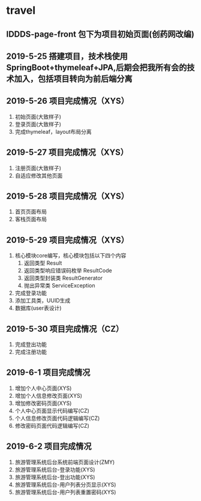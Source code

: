 # travel

## IDDDS-page-front 包下为项目初始页面(创药网改编)

## 2019-5-25 搭建项目，技术栈使用SpringBoot+thymeleaf+JPA,后期会把我所有会的技术加入，包括项目转向为前后端分离

## 2019-5-26 项目完成情况（XYS）
1. 初始页面(大致样子)
2. 登录页面(大致样子)
3. 完成thymeleaf，layout布局分离

## 2019-5-27 项目完成情况（XYS）
1. 注册页面(大致样子)
2. 自适应修改其他页面

## 2019-5-28 项目完成情况（XYS）
1. 首页页面布局
2. 客栈页面布局

## 2019-5-29 项目完成情况（XYS）
1. 核心模块core编写，核心模块包括以下四个内容
    1. 返回类型 Result
    2. 返回类型响应错误码枚举 ResultCode
    3. 返回类型封装类 ResultGenerator
    4. 抛出异常类 ServiceException
2. 完成登录功能
3. 添加工具类，UUID生成
4. 数据库(user表设计)

## 2019-5-30 项目完成情况（CZ）
1. 完成登出功能
2. 完成注册功能

## 2019-6-1 项目完成情况
1. 增加个人中心页面(XYS)
2. 增加个人信息修改页面(XYS)
3. 增加修改密码页面(XYS)
1. 个人中心页面显示代码编写(CZ)
2. 个人信息修改页面代码逻辑编写(CZ)
3. 修改密码页面代码逻辑编写(CZ)

## 2019-6-2 项目完成情况
1. 旅游管理系统后台系统前端页面设计(ZMY)
2. 旅游管理系统后台-登录功能(XYS)
3. 旅游管理系统后台-登出功能(XYS)
4. 旅游管理系统后台-用户列表分页显示(XYS)
5. 旅游管理系统后台-用户列表重置密码(XYS)
